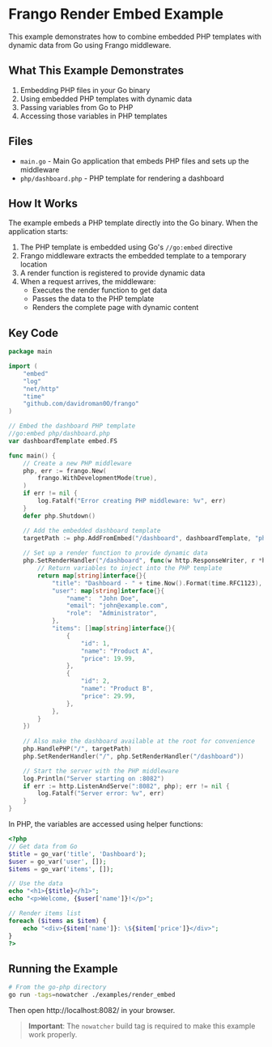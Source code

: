 # Frango Render Embed Example

This example demonstrates how to combine embedded PHP templates with dynamic data from Go using Frango middleware.

## What This Example Demonstrates

1. Embedding PHP files in your Go binary
2. Using embedded PHP templates with dynamic data
3. Passing variables from Go to PHP
4. Accessing those variables in PHP templates

## Files

- `main.go` - Main Go application that embeds PHP files and sets up the middleware
- `php/dashboard.php` - PHP template for rendering a dashboard

## How It Works

The example embeds a PHP template directly into the Go binary. When the application starts:

1. The PHP template is embedded using Go's `//go:embed` directive
2. Frango middleware extracts the embedded template to a temporary location
3. A render function is registered to provide dynamic data
4. When a request arrives, the middleware:
   - Executes the render function to get data
   - Passes the data to the PHP template
   - Renders the complete page with dynamic content

## Key Code

```go
package main

import (
	"embed"
	"log"
	"net/http"
	"time"
	"github.com/davidroman0O/frango"
)

// Embed the dashboard PHP template
//go:embed php/dashboard.php
var dashboardTemplate embed.FS

func main() {
	// Create a new PHP middleware
	php, err := frango.New(
		frango.WithDevelopmentMode(true),
	)
	if err != nil {
		log.Fatalf("Error creating PHP middleware: %v", err)
	}
	defer php.Shutdown()

	// Add the embedded dashboard template
	targetPath := php.AddFromEmbed("/dashboard", dashboardTemplate, "php/dashboard.php")
	
	// Set up a render function to provide dynamic data
	php.SetRenderHandler("/dashboard", func(w http.ResponseWriter, r *http.Request) map[string]interface{} {
		// Return variables to inject into the PHP template
		return map[string]interface{}{
			"title": "Dashboard - " + time.Now().Format(time.RFC1123),
			"user": map[string]interface{}{
				"name":  "John Doe",
				"email": "john@example.com",
				"role":  "Administrator",
			},
			"items": []map[string]interface{}{
				{
					"id": 1,
					"name": "Product A",
					"price": 19.99,
				},
				{
					"id": 2,
					"name": "Product B",
					"price": 29.99,
				},
			},
		}
	})
	
	// Also make the dashboard available at the root for convenience
	php.HandlePHP("/", targetPath)
	php.SetRenderHandler("/", php.SetRenderHandler("/dashboard"))

	// Start the server with the PHP middleware
	log.Println("Server starting on :8082")
	if err := http.ListenAndServe(":8082", php); err != nil {
		log.Fatalf("Server error: %v", err)
	}
}
```

In PHP, the variables are accessed using helper functions:

```php
<?php
// Get data from Go
$title = go_var('title', 'Dashboard');
$user = go_var('user', []);
$items = go_var('items', []);

// Use the data
echo "<h1>{$title}</h1>";
echo "<p>Welcome, {$user['name']}!</p>";

// Render items list
foreach ($items as $item) {
    echo "<div>{$item['name']}: \${$item['price']}</div>";
}
?>
```

## Running the Example

```bash
# From the go-php directory
go run -tags=nowatcher ./examples/render_embed
```

Then open http://localhost:8082/ in your browser.

> **Important**: The `nowatcher` build tag is required to make this example work properly. 
